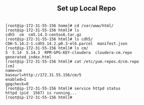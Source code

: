## <center>Set up Local Repo</p>
<code>
[root@ip-172-31-55-156 home]# cd /var/www/html/
[root@ip-172-31-55-156 html]# ls
cdh5  cm  cm5.14.3-centos6.tar.gz
[root@ip-172-31-55-156 html]# ls cdh5/
CDH-5.14.2-1.cdh5.14.2.p0.3-el6.parcel  manifest.json
[root@ip-172-31-55-156 html]# ls cm/
5  5.14  5.14.3  RPM-GPG-KEY-cloudera  cloudera-cm.repo  generated_index.html
[root@ip-172-31-55-156 html]# cat /etc/yum.repos.d/cm.repo
[cm]
name=cm
baseurl=http://172.31.55.156/cm/5
enabled=1
gpgcheck=0
[root@ip-172-31-55-156 html]# service httpd status
httpd (pid  1567) is running...
[root@ip-172-31-55-156 html]#
</code>
